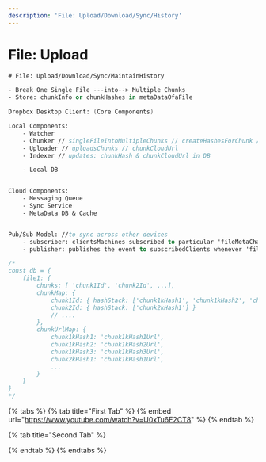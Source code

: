 ```yaml
---
description: 'File: Upload/Download/Sync/History'
---
```


# File: Upload

```fsharp
# File: Upload/Download/Sync/MaintainHistory

- Break One Single File ---into--> Multiple Chunks
- Store: chunkInfo or chunkHashes in metaDataOfaFile

Dropbox Desktop Client: (Core Components)

Local Components:
    - Watcher
    - Chunker // singleFileIntoMultipleChunks // createHashesForChunk //
    - Uploader // uploadsChunks // chunkCloudUrl
    - Indexer // updates: chunkHash & chunkCloudUrl in DB

    - Local DB 


Cloud Components:
    - Messaging Queue
    - Sync Service
    - MetaData DB & Cache


Pub/Sub Model: //to sync across other devices
    - subscriber: clientsMachines subscribed to particular 'fileMetaChange'
    - publisher: publishes the event to subscribedClients whenever 'fileMetaChange'


```



```javascript
/*
const db = {
    file1: {
        chunks: [ 'chunk1Id', 'chunk2Id', ...],
        chunkMap: {
            chunk1Id: { hashStack: ['chunk1kHash1', 'chunk1kHash2', 'chunk1kHash3'] },
            chunk2Id: { hashStack: ['chunk2kHash1'] }
            // ....
        },
        chunkUrlMap: {
            chunk1kHash1: 'chunk1kHash1Url',
            chunk1kHash2: 'chunk1kHash2Url',
            chunk1kHash3: 'chunk1kHash3Url',
            chunk2kHash1: 'chunk1kHash1Url',
            ...
        }
    }
}
*/
```

{% tabs %}
{% tab title="First Tab" %}
{% embed url="https://www.youtube.com/watch?v=U0xTu6E2CT8" %}
{% endtab %}

{% tab title="Second Tab" %}

{% endtab %}
{% endtabs %}

